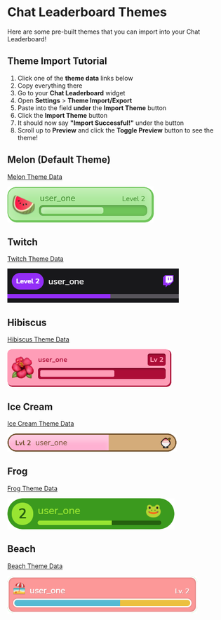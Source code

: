 # Chat Leaderboard Themes
Here are some pre-built themes that you can import into your Chat Leaderboard!

## Theme Import Tutorial
1. Click one of the **theme data** links below
1. Copy everything there
1. Go to your **Chat Leaderboard** widget
1. Open **Settings** > **Theme Import/Export**
1. Paste into the field **under** the **Import Theme** button
1. Click the **Import Theme** button
1. It should now say **"Import Successful!"** under the button
1. Scroll up to **Preview** and click the **Toggle Preview** button to see the theme!

## Melon (Default Theme)
[Melon Theme Data](melon/theme.json?raw=true)

![Melon Theme Preview](melon/preview.png)

## Twitch
[Twitch Theme Data](twitch/theme.json?raw=true)

![Twitch Theme Preview](twitch/preview.png)

## Hibiscus
[Hibiscus Theme Data](hibiscus/theme.json?raw=true)

![Hibiscus Theme Preview](hibiscus/preview.png)

## Ice Cream
[Ice Cream Theme Data](icecream/theme.json?raw=true)

![Ice Cream Theme Preview](icecream/preview.png)

## Frog
[Frog Theme Data](frog/theme.json?raw=true)

![Frog Theme Preview](frog/preview.png)

## Beach
[Beach Theme Data](beach/theme.json?raw=true)

![Beach Theme Preview](beach/preview.png)